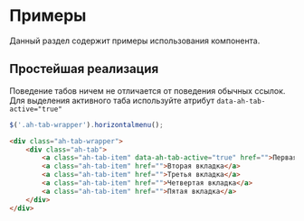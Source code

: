 # Примеры

Данный раздел содержит примеры использования компонента.

## Простейшая реализация

Поведение табов ничем не отличается от поведения обычных ссылок.
Для выделения активного таба используйте атрибут `data-ah-tab-active="true"`

```js
$('.ah-tab-wrapper').horizontalmenu();
```

```html
<div class="ah-tab-wrapper">
    <div class="ah-tab">
        <a class="ah-tab-item" data-ah-tab-active="true" href="">Первая вкладка</a>
        <a class="ah-tab-item" href="">Вторая вкладка</a>
        <a class="ah-tab-item" href="">Третья вкладка</a>
        <a class="ah-tab-item" href="">Четвертая вкладка</a>
        <a class="ah-tab-item" href="">Пятая вкладка</a>
    </div>
</div>
```